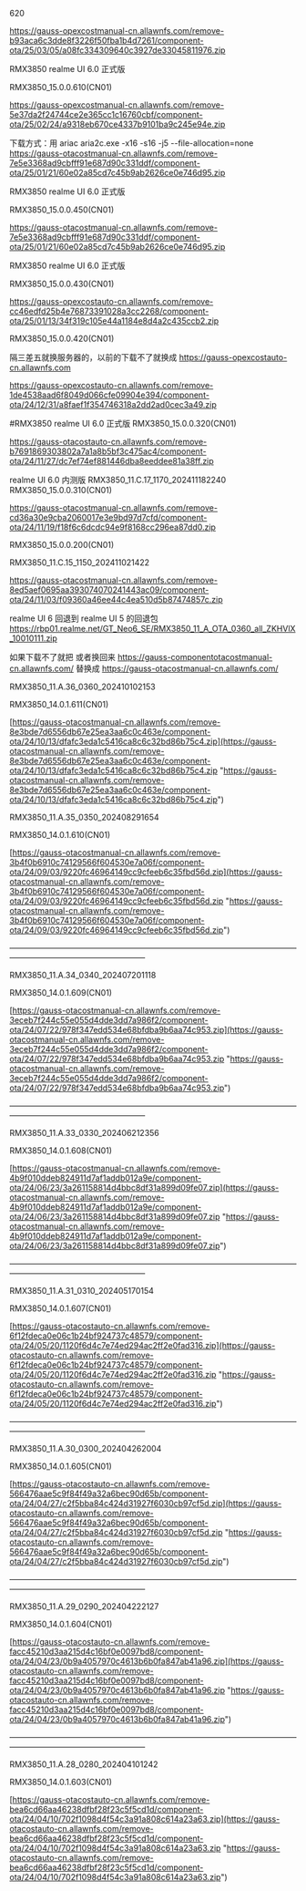 620

https://gauss-opexcostmanual-cn.allawnfs.com/remove-b93aca6c3dde8f3226f50fba1b4d7261/component-ota/25/03/05/a08fc334309640c3927de33045811976.zip


RMX3850 realme UI 6.0 正式版

RMX3850_15.0.0.610(CN01)

https://gauss-opexcostmanual-cn.allawnfs.com/remove-5e37da2f24744ce2e365cc1c16760cbf/component-ota/25/02/24/a9318eb670ce4337b9101ba9c245e94e.zip


下载方式：用 ariac aria2c.exe  -x16 -s16 -j5 --file-allocation=none https://gauss-otacostmanual-cn.allawnfs.com/remove-7e5e3368ad9cbfff91e687d90c331ddf/component-ota/25/01/21/60e02a85cd7c45b9ab2626ce0e746d95.zip


RMX3850 realme UI 6.0 正式版

RMX3850_15.0.0.450(CN01)

https://gauss-otacostmanual-cn.allawnfs.com/remove-7e5e3368ad9cbfff91e687d90c331ddf/component-ota/25/01/21/60e02a85cd7c45b9ab2626ce0e746d95.zip


RMX3850 realme UI 6.0 正式版

RMX3850_15.0.0.430(CN01)

https://gauss-opexcostauto-cn.allawnfs.com/remove-cc46edfd25b4e76873391028a3cc2268/component-ota/25/01/13/34f319c105e44a1184e8d4a2c435ccb2.zip

RMX3850_15.0.0.420(CN01)

隔三差五就换服务器的，以前的下载不了就换成 https://gauss-opexcostauto-cn.allawnfs.com

https://gauss-opexcostauto-cn.allawnfs.com/remove-1de4538aad6f8049d066cfe09904e394/component-ota/24/12/31/a8faef1f354746318a2dd2ad0cec3a49.zip

#RMX3850 realme UI 6.0 正式版
 RMX3850_15.0.0.320(CN01)


https://gauss-otacostauto-cn.allawnfs.com/remove-b7691869303802a7a1a8b5bf3c475ac4/component-ota/24/11/27/dc7ef74ef881446dba8eeddee81a38ff.zip



realme UI 6.0 内测版
RMX3850_11.C.17_1170_202411182240
RMX3850_15.0.0.310(CN01)

https://gauss-otacostmanual-cn.allawnfs.com/remove-cd36a30e9cba2060017e3e9bd97d7cfd/component-ota/24/11/19/f18f6c6dcdc94e9f8168cc296ea87dd0.zip




RMX3850_15.0.0.200(CN01)

RMX3850_11.C.15_1150_202411021422

https://gauss-otacostmanual-cn.allawnfs.com/remove-8ed5aef0695aa393074070241443ac09/component-ota/24/11/03/f09360a46ee44c4ea510d5b87474857c.zip



realme UI 6 回退到 realme UI 5 的回退包
https://rbp01.realme.net/GT_Neo6_SE/RMX3850_11_A_OTA_0360_all_ZKHVlX_10010111.zip


如果下载不了就把 或者换回来
https://gauss-componentotacostmanual-cn.allawnfs.com/
替换成
https://gauss-otacostmanual-cn.allawnfs.com/

RMX3850_11.A.36_0360_202410102153

RMX3850_14.0.1.611(CN01)

[https://gauss-otacostmanual-cn.allawnfs.com/remove-8e3bde7d6556db67e25ea3aa6c0c463e/component-ota/24/10/13/dfafc3eda1c5416ca8c6c32bd86b75c4.zip](https://gauss-otacostmanual-cn.allawnfs.com/remove-8e3bde7d6556db67e25ea3aa6c0c463e/component-ota/24/10/13/dfafc3eda1c5416ca8c6c32bd86b75c4.zip "https://gauss-otacostmanual-cn.allawnfs.com/remove-8e3bde7d6556db67e25ea3aa6c0c463e/component-ota/24/10/13/dfafc3eda1c5416ca8c6c32bd86b75c4.zip")


RMX3850_11.A.35_0350_202408291654

RMX3850_14.0.1.610(CN01)

[https://gauss-otacostmanual-cn.allawnfs.com/remove-3b4f0b6910c74129566f604530e7a06f/component-ota/24/09/03/9220fc46964149cc9cfeeb6c35fbd56d.zip](https://gauss-otacostmanual-cn.allawnfs.com/remove-3b4f0b6910c74129566f604530e7a06f/component-ota/24/09/03/9220fc46964149cc9cfeeb6c35fbd56d.zip "https://gauss-otacostmanual-cn.allawnfs.com/remove-3b4f0b6910c74129566f604530e7a06f/component-ota/24/09/03/9220fc46964149cc9cfeeb6c35fbd56d.zip")

—————————————————————————————————————————————————————


RMX3850_11.A.34_0340_202407201118

RMX3850_14.0.1.609(CN01)

[https://gauss-otacostmanual-cn.allawnfs.com/remove-3eceb7f244c55e055d4dde3dd7a986f2/component-ota/24/07/22/978f347edd534e68bfdba9b6aa74c953.zip](https://gauss-otacostmanual-cn.allawnfs.com/remove-3eceb7f244c55e055d4dde3dd7a986f2/component-ota/24/07/22/978f347edd534e68bfdba9b6aa74c953.zip "https://gauss-otacostmanual-cn.allawnfs.com/remove-3eceb7f244c55e055d4dde3dd7a986f2/component-ota/24/07/22/978f347edd534e68bfdba9b6aa74c953.zip")


—————————————————————————————————————————————————————

RMX3850_11.A.33_0330_202406212356

RMX3850_14.0.1.608(CN01)

[https://gauss-otacostmanual-cn.allawnfs.com/remove-4b9f010ddeb824911d7af1addb012a9e/component-ota/24/06/23/3a261158814d4bbc8df31a899d09fe07.zip](https://gauss-otacostmanual-cn.allawnfs.com/remove-4b9f010ddeb824911d7af1addb012a9e/component-ota/24/06/23/3a261158814d4bbc8df31a899d09fe07.zip "https://gauss-otacostmanual-cn.allawnfs.com/remove-4b9f010ddeb824911d7af1addb012a9e/component-ota/24/06/23/3a261158814d4bbc8df31a899d09fe07.zip")



—————————————————————————————————————————————————————

RMX3850_11.A.31_0310_202405170154

RMX3850_14.0.1.607(CN01)

[https://gauss-otacostauto-cn.allawnfs.com/remove-6f12fdeca0e06c1b24bf924737c48579/component-ota/24/05/20/1120f6d4c7e74ed294ac2ff2e0fad316.zip](https://gauss-otacostauto-cn.allawnfs.com/remove-6f12fdeca0e06c1b24bf924737c48579/component-ota/24/05/20/1120f6d4c7e74ed294ac2ff2e0fad316.zip "https://gauss-otacostauto-cn.allawnfs.com/remove-6f12fdeca0e06c1b24bf924737c48579/component-ota/24/05/20/1120f6d4c7e74ed294ac2ff2e0fad316.zip")



—————————————————————————————————————————————————————

RMX3850_11.A.30_0300_202404262004

RMX3850_14.0.1.605(CN01)

[https://gauss-otacostauto-cn.allawnfs.com/remove-566476aae5c9f84f49a32a6bec90d65b/component-ota/24/04/27/c2f5bba84c424d31927f6030cb97cf5d.zip](https://gauss-otacostauto-cn.allawnfs.com/remove-566476aae5c9f84f49a32a6bec90d65b/component-ota/24/04/27/c2f5bba84c424d31927f6030cb97cf5d.zip "https://gauss-otacostauto-cn.allawnfs.com/remove-566476aae5c9f84f49a32a6bec90d65b/component-ota/24/04/27/c2f5bba84c424d31927f6030cb97cf5d.zip")



—————————————————————————————————————————————————————

RMX3850_11.A.29_0290_202404222127

RMX3850_14.0.1.604(CN01)

[https://gauss-otacostauto-cn.allawnfs.com/remove-facc45210d3aa215d4c16bf0e0097bd8/component-ota/24/04/23/0b9a4057970c4613b6b0fa847ab41a96.zip](https://gauss-otacostauto-cn.allawnfs.com/remove-facc45210d3aa215d4c16bf0e0097bd8/component-ota/24/04/23/0b9a4057970c4613b6b0fa847ab41a96.zip "https://gauss-otacostauto-cn.allawnfs.com/remove-facc45210d3aa215d4c16bf0e0097bd8/component-ota/24/04/23/0b9a4057970c4613b6b0fa847ab41a96.zip")


—————————————————————————————————————————————————————

RMX3850_11.A.28_0280_202404101242

RMX3850_14.0.1.603(CN01)

[https://gauss-otacostauto-cn.allawnfs.com/remove-bea6cd66aa46238dfbf28f23c5f5cd1d/component-ota/24/04/10/702f1098d4f54c3a91a808c614a23a63.zip](https://gauss-otacostauto-cn.allawnfs.com/remove-bea6cd66aa46238dfbf28f23c5f5cd1d/component-ota/24/04/10/702f1098d4f54c3a91a808c614a23a63.zip "https://gauss-otacostauto-cn.allawnfs.com/remove-bea6cd66aa46238dfbf28f23c5f5cd1d/component-ota/24/04/10/702f1098d4f54c3a91a808c614a23a63.zip")
